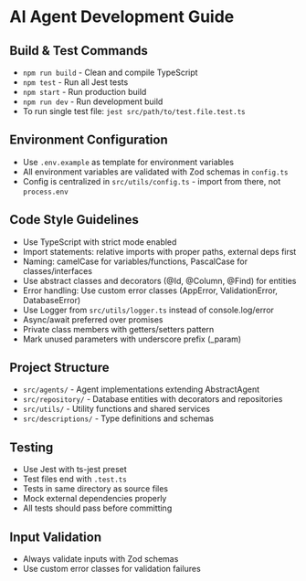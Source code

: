 # AI Agent Development Guide

## Build & Test Commands
- `npm run build` - Clean and compile TypeScript
- `npm test` - Run all Jest tests
- `npm start` - Run production build
- `npm run dev` - Run development build
- To run single test file: `jest src/path/to/test.file.test.ts`

## Environment Configuration
- Use `.env.example` as template for environment variables
- All environment variables are validated with Zod schemas in `config.ts`
- Config is centralized in `src/utils/config.ts` - import from there, not `process.env`

## Code Style Guidelines
- Use TypeScript with strict mode enabled
- Import statements: relative imports with proper paths, external deps first
- Naming: camelCase for variables/functions, PascalCase for classes/interfaces
- Use abstract classes and decorators (@Id, @Column, @Find) for entities
- Error handling: Use custom error classes (AppError, ValidationError, DatabaseError)
- Use Logger from `src/utils/logger.ts` instead of console.log/error
- Async/await preferred over promises
- Private class members with getters/setters pattern
- Mark unused parameters with underscore prefix (_param)

## Project Structure
- `src/agents/` - Agent implementations extending AbstractAgent
- `src/repository/` - Database entities with decorators and repositories
- `src/utils/` - Utility functions and shared services
- `src/descriptions/` - Type definitions and schemas

## Testing
- Use Jest with ts-jest preset
- Test files end with `.test.ts`
- Tests in same directory as source files
- Mock external dependencies properly
- All tests should pass before committing

## Input Validation
- Always validate inputs with Zod schemas
- Use custom error classes for validation failures